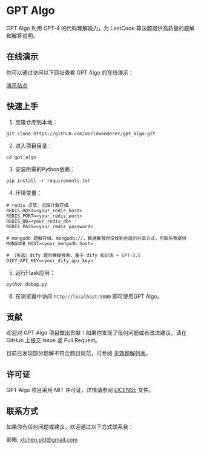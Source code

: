 # GPT Algo

GPT Algo 利用 GPT-4 的代码理解能力，为 LeetCode 算法题提供高质量的题解和解答说明。

## 在线演示

你可以通过访问以下网址查看 GPT Algo 的在线演示：

[演示站点](https://algo.pitechan.com/problems)

## 快速上手

1. 克隆仓库到本地：

```
git clone https://github.com/worldwonderer/gpt_algo.git
```

2. 进入项目目录：

```
cd gpt_algo
```

3. 安装所需的Python依赖：

```
pip install -r requirements.txt
```

4. 环境变量：

```
# redis 点赞、点踩计数存储
REDIS_HOST=<your_redis_host>
REDIS_PORT=<your_redis_port>
REDIS_DB=<your_redis_db>
REDIS_PASS=<your_redis_password>

# mongodb 题解存储，mongodb://，数据集暂时没找到合适的共享方式，可联系我提供
MONGODB_HOST=<your_mongodb_host>

# （可选）dify 题目模糊搜索，基于 dify 知识库 + GPT-3.5
DIFY_API_KEY=<your_dify_api_key> 
```

5. 运行Flask应用：

```
python debug.py
```

6. 在浏览器中访问 `http://localhost:5000` 即可使用GPT Algo。

## 贡献

欢迎对 GPT Algo 项目做出贡献！如果你发现了任何问题或有改进建议，请在 GitHub 上提交 Issue 或 Pull Request。

目前已发现部分题解不符合题目规范，可参阅 [无效题解列表](https://docs.qq.com/sheet/DUEVMb0x0SGhqZWVn?tab=BB08J2)。

## 许可证

GPT Algo 项目采用 MIT 许可证，详情请参阅 [LICENSE](LICENSE) 文件。

## 联系方式
如果你有任何问题或建议，欢迎通过以下方式联系我：

邮箱: xtchen.pitt@gmail.com